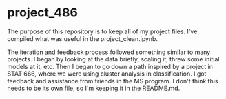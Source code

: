 # project_486
The purpose of this repository is to keep all of my project files. I've compiled what was useful in the project_clean.ipynb. 

The iteration and feedback process followed something similar to many projects. I began by looking at the data briefly, scaling it, threw some initial models at it, etc. Then I began to go down a path inspired by a project in STAT 666, where we were using cluster analysis in classification. I got feedback and assistance from friends in the MS program. I don't think this needs to be its own file, so I'm keeping it in the README.md.